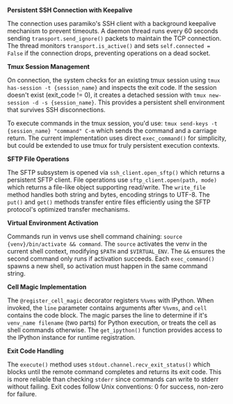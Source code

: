 **Persistent SSH Connection with Keepalive**

The connection uses paramiko's SSH client with a background keepalive mechanism to prevent timeouts. A daemon thread runs every 60 seconds sending `transport.send_ignore()` packets to maintain the TCP connection. The thread monitors `transport.is_active()` and sets `self.connected = False` if the connection drops, preventing operations on a dead socket.

**Tmux Session Management**

On connection, the system checks for an existing tmux session using `tmux has-session -t {session_name}` and inspects the exit code. If the session doesn't exist (exit_code != 0), it creates a detached session with `tmux new-session -d -s {session_name}`. This provides a persistent shell environment that survives SSH disconnections.

To execute commands in the tmux session, you'd use: `tmux send-keys -t {session_name} "command" C-m` which sends the command and a carriage return. The current implementation uses direct `exec_command()` for simplicity, but could be extended to use tmux for truly persistent execution contexts.

**SFTP File Operations**

The SFTP subsystem is opened via `ssh_client.open_sftp()` which returns a persistent SFTP client. File operations use `sftp_client.open(path, mode)` which returns a file-like object supporting read/write. The `write_file` method handles both string and bytes, encoding strings to UTF-8. The `put()` and `get()` methods transfer entire files efficiently using the SFTP protocol's optimized transfer mechanisms.

**Virtual Environment Activation**

Commands run in venvs use shell command chaining: `source {venv}/bin/activate && command`. The `source` activates the venv in the current shell context, modifying `$PATH` and `$VIRTUAL_ENV`. The `&&` ensures the second command only runs if activation succeeds. Each `exec_command()` spawns a new shell, so activation must happen in the same command string.

**Cell Magic Implementation**

The `@register_cell_magic` decorator registers `%%vms` with IPython. When invoked, the `line` parameter contains arguments after `%%vms`, and `cell` contains the code block. The magic parses the line to determine if it's `venv_name filename` (two parts) for Python execution, or treats the cell as shell commands otherwise. The `get_ipython()` function provides access to the IPython instance for runtime registration.

**Exit Code Handling**

The `execute()` method uses `stdout.channel.recv_exit_status()` which blocks until the remote command completes and returns its exit code. This is more reliable than checking `stderr` since commands can write to stderr without failing. Exit codes follow Unix conventions: 0 for success, non-zero for failure.
